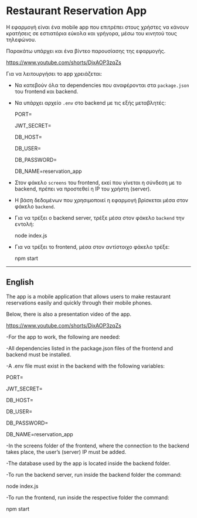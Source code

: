 # Restaurant Reservation App

Η εφαρμογή είναι ένα mobile app που επιτρέπει στους χρήστες να κάνουν κρατήσεις σε εστιατόρια εύκολα και γρήγορα, μέσω του κινητού τους τηλεφώνου.


Παρακάτω υπάρχει και ένα βίντεο παρουσίασης της εφαρμογής.

https://www.youtube.com/shorts/DjxAOP3zqZs




Για να λειτουργήσει το app χρειάζεται:

- Να κατεβούν όλα τα dependencies που αναφέρονται στα `package.json` του frontend και backend.
- Να υπάρχει αρχείο `.env` στο backend με τις εξής μεταβλητές:
  
   PORT=
  
   JWT_SECRET=
  
   DB_HOST=
  
   DB_USER=
  
   DB_PASSWORD=
  
   DB_NAME=reservation_app

- Στον φάκελο `screens` του frontend, εκεί που γίνεται η σύνδεση με το backend, πρέπει να προστεθεί η IP του χρήστη (server).
- Η βάση δεδομένων που χρησιμοποιεί η εφαρμογή βρίσκεται μέσα στον φάκελο `backend`.
- Για να τρέξει ο backend server, τρέξε μέσα στον φάκελο `backend` την εντολή:
  
    node index.js

 - Για να τρέξει το frontend, μέσα στον αντίστοιχο φάκελο τρέξε:
 
    npm start


   



----------------------------------------------
  English 
----------------------------------------------






The app is a mobile application that allows users to make restaurant reservations easily and quickly through their mobile phones.


Below, there is also a presentation video of the app.

https://www.youtube.com/shorts/DjxAOP3zqZs


-For the app to work, the following are needed:

-All dependencies listed in the package.json files of the frontend and backend must be installed.

-A .env file must exist in the backend with the following variables:

PORT=

JWT_SECRET=

DB_HOST=

DB_USER=

DB_PASSWORD=

DB_NAME=reservation_app

-In the screens folder of the frontend, where the connection to the backend takes place, the user’s (server) IP must be added.

-The database used by the app is located inside the backend folder.

-To run the backend server, run inside the backend folder the command:


node index.js

-To run the frontend, run inside the respective folder the command:


npm start

